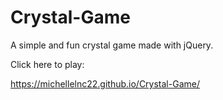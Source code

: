 # Crystal-Game

A simple and fun crystal game made with jQuery. 

Click here to play: 

https://michellelnc22.github.io/Crystal-Game/
